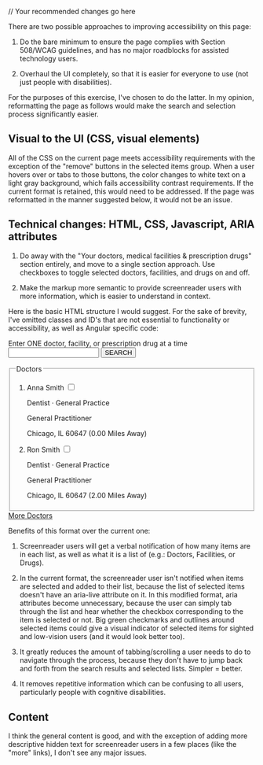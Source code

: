 // Your recommended changes go here

There are two possible approaches to improving accessibility on this page:

1. Do the bare minimum to ensure the page complies with Section 508/WCAG guidelines, and has no major roadblocks for assisted technology users.

2. Overhaul the UI completely, so that it is easier for everyone to use (not just people with disabilities).

For the purposes of this exercise, I've chosen to do the latter. In my opinion, reformatting the page as follows would make the search and selection process significantly easier.

## Visual to the UI (CSS, visual elements)

All of the CSS on the current page meets accessibility requirements with the exception of the "remove" buttons in the selected items group. When a user hovers over or tabs to those buttons, the color changes to white text on a light gray background, which fails accessibility contrast requirements. If the current format is retained, this would need to be addressed. If the page was reformatted in the manner suggested below, it would not be an issue.

## Technical changes: HTML, CSS, Javascript, ARIA attributes

1. Do away with the "Your doctors, medical facilities & prescription drugs" section entirely, and move to a single section approach. Use checkboxes to toggle selected doctors, facilities, and drugs on and off.

2. Make the markup more semantic to provide screenreader users with more information, which is easier to understand in context.  

Here is the basic HTML structure I would suggest. For the sake of brevity, I've omitted classes and ID's that are not essential to functionality or accessibility, as well as Angular specific code:

<!-- Search form -->
<label for="search-input">Enter ONE doctor, facility, or prescription drug at a time</label>
<input type="search" id="search-input" required />
<button>SEARCH</button>

<!-- Search results -->
<fieldset>
  <legend>Doctors</legend>
  <ol>
  <li>
    <label for="one">Anna Smith</label>
    <input type="checkbox" id="one">
    <p>Dentist · General Practice</p>
    <p>General Practitioner</p>
    <p>Chicago, IL 60647 (0.00 Miles Away)</p>
  </li>
  <li>
    <label for="two">Ron Smith</label>
    <input type="checkbox" id="two">
    <p>Dentist · General Practice</p>
    <p>General Practitioner</p>
    <p>Chicago, IL 60647 (2.00 Miles Away)</p>
  </li>
  <!-- repeat format for all items in list -->
  </ol>
</fieldset>
<a href="#">More <span class="sr-only">Doctors</span></a>
<!-- Repeat above structure for facilities and drugs, with each group encapsulated in a fieldset -->

Benefits of this format over the current one:

1. Screenreader users will get a verbal notification of how many items are in each list, as well as what it is a list of (e.g.: Doctors, Facilities, or Drugs).

2. In the current format, the screenreader user isn't notified when items are selected and added to their list, because the list of selected items doesn't have an aria-live attribute on it. In this modified format, aria attributes become unnecessary, because the user can simply tab through the list and hear whether the checkbox corresponding to the item is selected or not. Big green checkmarks and outlines around selected items could give a visual indicator of selected items for sighted and low-vision users (and it would look better too).

3. It greatly reduces the amount of tabbing/scrolling a user needs to do to navigate through the process, because they don't have to jump back and forth from the search results and selected lists. Simpler = better.

4. It removes repetitive information which can be confusing to all users, particularly people with cognitive disabilities.

## Content

I think the general content is good, and with the exception of adding more descriptive hidden text for screenreader users in a few places (like the "more" links), I don't see any major issues.
